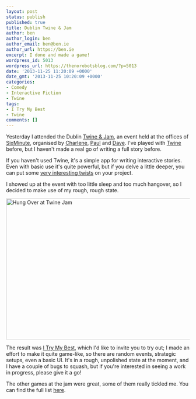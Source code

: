 ```yaml
---
layout: post
status: publish
published: true
title: Dublin Twine & Jam
author: ben
author_login: ben
author_email: ben@ben.ie
author_url: https://ben.ie
excerpt: I done and made a game!
wordpress_id: 5013
wordpress_url: https://thenorobotsblog.com/?p=5013
date: '2013-11-25 11:20:09 +0000'
date_gmt: '2013-11-25 10:20:09 +0000'
categories:
- Comedy
- Interactive Fiction
- Twine
tags:
- I Try My Best
- Twine
comments: []
---
```

<p>Yesterday I attended the Dublin <a href="https://www.dublintwinejam.com" target="_blank">Twine &amp; Jam</a>, an event held at the offices of <a href="https://www.sixminute.com/" target="_blank">SixMinute</a>, organised by <a href="https://alphachar.com/" target="_blank">Charlene</a>, <a href="https://www.dreamfeel.net/" target="_blank">Paul</a> and <a href="https://davetheallthing.com/" target="_blank">Dave</a>. I've played with <a href="https://twinery.org" target="_blank">Twine</a> before, but I haven't made a real go of writing a full story before.</p>
<p>If you haven't used Twine, it's a simple app for writing interactive stories. Even with basic use it's quite powerful, but if you delve a little deeper, you can put some <a href="https://scoutshonour.com/cowgirl/" target="_blank">very interesting twists</a> on your project.</p>
<p>I showed up at the event with too little sleep and too much hangover, so I decided to make use of my rough, rough state.</p>
<p><img class="alignnone size-large wp-image-5015 aligncenter" alt="Hung Over at Twine Jam" src="assets/uploads/norobots/uploads/2013/11/Photo-on-24-11-2013-at-11.41-1024x682.jpg" width="580" height="386" /></p>
<p>The result was <a href="https://philome.la/bursaar/i-try-my-best" target="_blank">I Try My Best</a>, which I'd like to invite you to try out; I made an effort to make it quite game-like, so there are random events, strategic setups, even a basic UI. It's in a rough, unpolished state at the moment, and I have a couple of bugs to squash, but if you're interested in seeing a work in progress, please give it a go!</p>
<p>The other games at the jam were great, some of them really tickled me. You can find the full list <a href="https://www.dublintwinejam.com/the-games.html" target="_blank">here</a>.</p>
